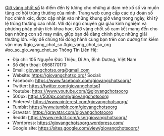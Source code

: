 <a href="https://giovangchotso.org/">Giờ vàng chốt số</a> là điểm đến lý tưởng cho những ai đam mê xổ số và muốn tăng cơ hội trúng thưởng của mình. Trang web cung cấp các dự đoán số học chính xác, được cập nhật vào những khung giờ vàng trong ngày, khi tỷ lệ trúng thưởng cao nhất. Với đội ngũ chuyên gia giàu kinh nghiệm và phương pháp phân tích khoa học, Giờ vàng chốt số cam kết mang đến cho bạn những con số may mắn, giúp bạn dễ dàng chinh phục những giải thưởng lớn. Hãy để chúng tôi đồng hành cùng bạn trên con đường tìm kiếm vận may
#gio_vang_chot_so #gio_vang_chot_so_org #xo_so_gio_vang_chot_so
Thông Tin Liên Hệ:
- Địa chỉ: 105 Nguyễn Đức Thiệu, Dĩ An, Bình Dương, Việt Nam
- Số điện thoại: 0568170170
- Email: giovangchotso.org@gmail.com
- Website: <a href="https://giovangchotso.org/">https://giovangchotso.org/</a>
Social:
- Facebook: <a href="https://www.facebook.com/giovangchotsoorg/">https://www.facebook.com/giovangchotsoorg/</a>
- Twitter: <a href="https://twitter.com/giovangchotso1">https://twitter.com/giovangchotso1</a>
- Youtube: <a href="https://www.youtube.com/@giovangchotsoorg">https://www.youtube.com/@giovangchotsoorg</a>
- 500px: <a href="https://500px.com/p/giovangchotsoorg">https://500px.com/p/giovangchotsoorg</a>
- Pinterest: <a href="https://www.pinterest.com/giovangchotsoorg/">https://www.pinterest.com/giovangchotsoorg/</a>
- Tumblr: <a href="https://www.tumblr.com/giovangchotsoorg">https://www.tumblr.com/giovangchotsoorg</a>
- Gravatar: <a href="https://gravatar.com/giovangchotsoorg">https://gravatar.com/giovangchotsoorg</a>
- Reddit: <a href="https://www.reddit.com/user/giovangchotsoorg/">https://www.reddit.com/user/giovangchotsoorg/</a>
- Wordpress: <a href="https://giovangchotsoorg.wordpress.com/">https://giovangchotsoorg.wordpress.com/</a>
- Google site: <a href="https://sites.google.com/view/giovangchotsoorg/">https://sites.google.com/view/giovangchotsoorg/</a>